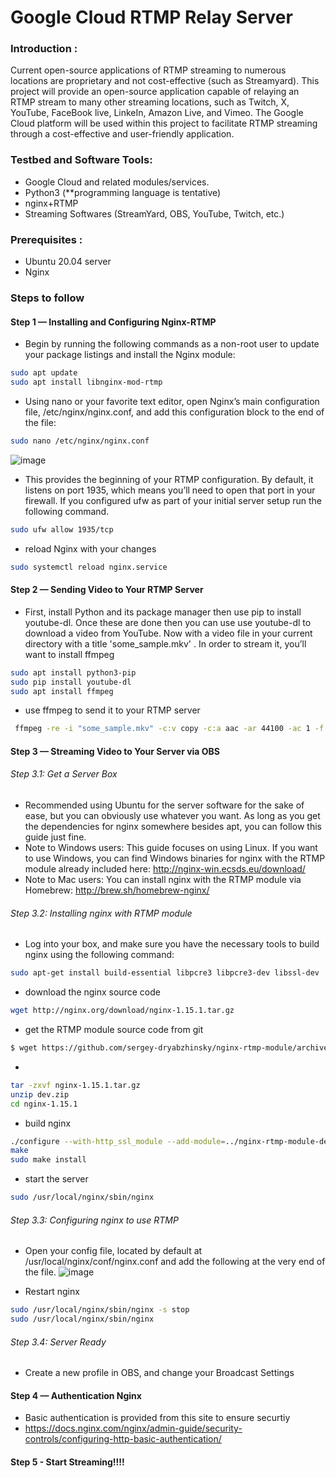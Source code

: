 # Google Cloud RTMP Relay Server
### Introduction : 
Current open-source applications of RTMP streaming to numerous locations are proprietary and not cost-effective (such as Streamyard). This project will provide an open-source application capable of relaying an RTMP stream to many other streaming locations, such as Twitch, X, YouTube, FaceBook live, LinkeIn, Amazon Live, and Vimeo. The Google Cloud platform will be used within this project to facilitate RTMP streaming through a cost-effective and user-friendly application.


### Testbed and Software Tools:
* Google Cloud and related modules/services.
* Python3 (**programming language is tentative) 
* nginx+RTMP
* Streaming Softwares (StreamYard, OBS, YouTube, Twitch, etc.)

### Prerequisites :
 * Ubuntu 20.04 server
 * Nginx



### Steps to follow
#### Step 1 — Installing and Configuring Nginx-RTMP
 * Begin by running the following commands as a non-root user to update your package listings and install the Nginx module:
  ```sh
  sudo apt update
  sudo apt install libnginx-mod-rtmp
  ```
 * Using nano or your favorite text editor, open Nginx’s main configuration file, /etc/nginx/nginx.conf, and add this configuration block to the end of the file:
  ```sh
  sudo nano /etc/nginx/nginx.conf
  ```
  ![image](https://github.com/laxminarayanan99/Cloudprojectgrp15/assets/127360611/a24f1c4a-199f-44f1-a63a-8e81cc001cf5)
  * This provides the beginning of your RTMP configuration. By default, it listens on port 1935, which means you’ll need to open that port in your firewall. If you configured ufw as part of your initial server setup run the following command.
  ```sh
  sudo ufw allow 1935/tcp
  ```
  * reload Nginx with your changes
   ```sh
   sudo systemctl reload nginx.service
   ```
#### Step 2 — Sending Video to Your RTMP Server
  * First, install Python and its package manager then use pip to install youtube-dl. Once these are done then you can use use youtube-dl to download a video from YouTube. Now with a video file in your current directory with a title 'some_sample.mkv' . In order to stream it, you’ll want to install ffmpeg
  ```sh
  sudo apt install python3-pip
  sudo pip install youtube-dl
  sudo apt install ffmpeg  
  ```
  * use ffmpeg to send it to your RTMP server
  ```sh
   ffmpeg -re -i "some_sample.mkv" -c:v copy -c:a aac -ar 44100 -ac 1 -f flv rtmp://localhost/live/stream
  ```
#### Step 3 — Streaming Video to Your Server via OBS 
###### Step 3.1: Get a Server Box 
  * Recommended using Ubuntu for the server software for the sake of ease, but you can obviously use whatever you want. As long as you get the dependencies for nginx somewhere besides apt, you can follow this guide just fine.
  * Note to Windows users: This guide focuses on using Linux. If you want to use Windows, you can find Windows binaries for nginx with the RTMP module already included here: http://nginx-win.ecsds.eu/download/
  * Note to Mac users: You can install nginx with the RTMP module via Homebrew: http://brew.sh/homebrew-nginx/  
###### Step 3.2: Installing nginx with RTMP module
  * Log into your box, and make sure you have the necessary tools to build nginx using the following command:
  ```sh
  sudo apt-get install build-essential libpcre3 libpcre3-dev libssl-dev
  ```
  * download the nginx source code
  ```sh
  wget http://nginx.org/download/nginx-1.15.1.tar.gz
  ```
  * get the RTMP module source code from git
  ```sh
  $ wget https://github.com/sergey-dryabzhinsky/nginx-rtmp-module/archive/dev.zip
  ```
  * 
  ```sh
  tar -zxvf nginx-1.15.1.tar.gz
  unzip dev.zip
  cd nginx-1.15.1
  ```
  * build nginx
  ```sh
  ./configure --with-http_ssl_module --add-module=../nginx-rtmp-module-dev
  make
  sudo make install
  ```
  * start the server
  ```sh
  sudo /usr/local/nginx/sbin/nginx
  ```
###### Step 3.3: Configuring nginx to use RTMP
  * Open your config file, located by default at /usr/local/nginx/conf/nginx.conf and add the following at the very end of the file.
![image](https://github.com/laxminarayanan99/Cloudprojectgrp15/assets/127360611/cf3cf50c-a8ac-4fcd-b000-6d9fa1e0db54)

  * Restart nginx
  ```sh
  sudo /usr/local/nginx/sbin/nginx -s stop
  sudo /usr/local/nginx/sbin/nginx
  ```
###### Step 3.4: Server Ready
  * Create a new profile in OBS, and change your Broadcast Settings
#### Step 4 — Authentication Nginx
  *  Basic authentication is provided from this site to ensure securtiy
  *  https://docs.nginx.com/nginx/admin-guide/security-controls/configuring-http-basic-authentication/

#### Step 5 - Start Streaming!!!!
